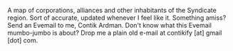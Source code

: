 A map of corporations, alliances and other inhabitants of the Syndicate region. Sort of accurate, updated whenever I feel like it. Something amiss? Send an Evemail to me, Contik Ardman. Don't know what this Evemail mumbo-jumbo is about? Drop me a plain old e-mail at contikify [at] gmail [dot] com.